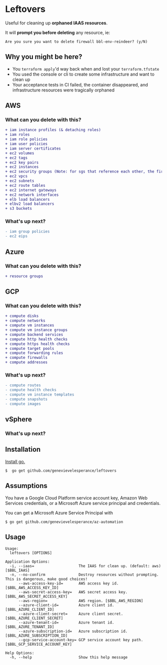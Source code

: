 # Leftovers

Useful for cleaning up **orphaned IAAS resources**.

It will **prompt you before deleting** any resource, ie:

```
Are you sure you want to delete firewall bbl-env-reindeer? (y/N)
```

## Why you might be here?
- You `terraform apply`'d way back when and lost your `terraform.tfstate`
- You used the console or cli to create some infrastructure and want to clean up
- Your acceptance tests in CI failed, the container disappeared, and
infrastructure resources were tragically orphaned

## AWS
### What can you delete with this?

```diff
+ iam instance profiles (& detaching roles)
+ iam roles
+ iam role policies
+ iam user policies
+ iam server certificates
+ ec2 volumes
+ ec2 tags
+ ec2 key pairs
+ ec2 instances
+ ec2 security groups (Note: for sgs that reference each other, the first pass will delete the references. Run through a second time.)
+ ec2 vpcs
+ ec2 subnets
+ ec2 route tables
+ ec2 internet gateways
+ ec2 network interfaces
+ elb load balancers
+ elbv2 load balancers
+ s3 buckets
```

### What's up next?

```diff
- iam group policies
- ec2 eips
```

## Azure
### What can you delete with this?

```diff
+ resource groups
```

## GCP
### What can you delete with this?

```diff
+ compute disks
+ compute networks
+ compute vm instances
+ compute vm instance groups
+ compute backend services
+ compute http health checks
+ compute https health checks
+ compute target pools
+ compute forwarding rules
+ compute firewalls
+ compute addresses
```
### What's up next?

```diff
- compute routes
- compute health checks
- compute vm instance templates
- compute snapshots
- compute images
```

## vSphere
### What's up next?

## Installation

[Install go.](https://golang.org/doc/install)

```
$  go get github.com/genevievelesperance/leftovers
```

## Assumptions

You have a Google Cloud Platform service account key,
Amazon Web Services credentials, or a Microsoft Azure
service principal and credentials.

You can get a Microsoft Azure Service Principal with

```
$ go get github.com/genevievelesperance/az-automation
```

## Usage

```
Usage:
  leftovers [OPTIONS]

Application Options:
  -i, --iaas=                    The IAAS for clean up. (default: aws) [$BBL_IAAS]
  -n, --no-confirm               Destroy resources without prompting. This is dangerous, make good choices!
      --aws-access-key-id=       AWS access key id. [$BBL_AWS_ACCESS_KEY_ID]
      --aws-secret-access-key=   AWS secret access key. [$BBL_AWS_SECRET_ACCESS_KEY]
      --aws-region=              AWS region. [$BBL_AWS_REGION]
      --azure-client-id=         Azure client id. [$BBL_AZURE_CLIENT_ID]
      --azure-client-secret=     Azure client secret. [$BBL_AZURE_CLIENT_SECRET]
      --azure-tenant-id=         Azure tenant id. [$BBL_AZURE_TENANT_ID]
      --azure-subscription-id=   Azure subscription id. [$BBL_AZURE_SUBSCRIPTION_ID]
      --gcp-service-account-key= GCP service account key path. [$BBL_GCP_SERVICE_ACCOUNT_KEY]

Help Options:
  -h, --help                     Show this help message
```

